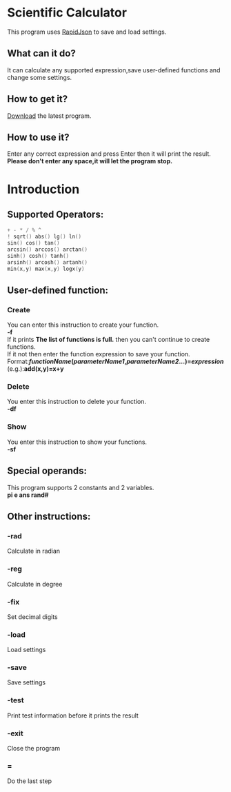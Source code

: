 # Scientific Calculator
This program uses [RapidJson](https://github.com/Tencent/rapidjson/) to save and load settings.
## What can it do?
It can calculate any supported expression,save user-defined functions and change some settings.
## How to get it?
[Download](https://github.com/LuKaderZ/ll-calculator/releases) the latest program.
## How to use it?
Enter any correct expression and press Enter then it will print the result.<br/>
**Please don't enter any space,it will let the program stop.**
# Introduction
## Supported Operators:
```cpp
+ - * / % ^
! sqrt() abs() lg() ln()
sin() cos() tan()
arcsin() arccos() arctan()
sinh() cosh() tanh()
arsinh() arcosh() artanh()
min(x,y) max(x,y) logx(y)
```
## User-defined function:
### Create
You can enter this instruction to create your function.<br/>
**-f**<br/>
If it prints **The list of functions is full.** then you can't continue to create functions.<br/>
If it not then enter the function expression to save your function.<br/>
Format:***functionName*(*parameterName1*,*parameterName2*...)=*expression***<br/>
(e.g.):**add(x,y)=x+y**
### Delete
You enter this instruction to delete your function.<br/>
**-df**
### Show
You enter this instruction to show your functions.<br/>
**-sf**
## Special operands:
This program supports 2 constants and 2 variables.<br/>
**pi e ans rand#**
## Other instructions:
### -rad
Calculate in radian
### -reg
Calculate in degree
### -fix
Set decimal digits
### -load
Load settings
### -save
Save settings
### -test
Print test information before it prints the result
### -exit
Close the program
### =
Do the last step
